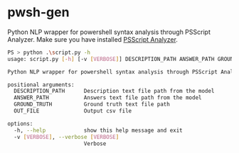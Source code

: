 # pwsh-gen
Python NLP wrapper for powershell syntax analysis through PSScript Analyzer. Make sure you have installed [PSScript Analyzer](https://github.com/PowerShell/PSScriptAnalyzer).

```bash
PS > python .\script.py -h
usage: script.py [-h] [-v [VERBOSE]] DESCRIPTION_PATH ANSWER_PATH GROUND_TRUTH OUT_FILE

Python NLP wrapper for powershell syntax analysis through PSScript Analyzer

positional arguments:
  DESCRIPTION_PATH      Description text file path from the model
  ANSWER_PATH           Answers text file path from the model
  GROUND_TRUTH          Ground truth text file path
  OUT_FILE              Output csv file

options:
  -h, --help            show this help message and exit
  -v [VERBOSE], --verbose [VERBOSE]
                        Verbose
```
